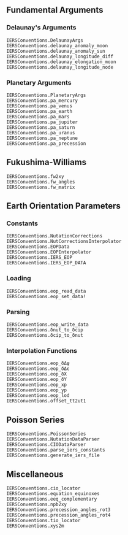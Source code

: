 
## Fundamental Arguments 

### Delaunay's Arguments 

```@docs 
IERSConventions.DelaunayArgs
IERSConventions.delaunay_anomaly_moon 
IERSConventions.delaunay_anomaly_sun 
IERSConventions.delaunay_longitude_diff 
IERSConventions.delaunay_elongation_moon 
IERSConventions.delaunay_longitude_node 
```

### Planetary Arguments

```@docs 
IERSConventions.PlanetaryArgs
IERSConventions.pa_mercury
IERSConventions.pa_venus
IERSConventions.pa_earth
IERSConventions.pa_mars
IERSConventions.pa_jupiter
IERSConventions.pa_saturn
IERSConventions.pa_uranus
IERSConventions.pa_neptune
IERSConventions.pa_precession
```

## Fukushima-Williams 
```@docs 
IERSConventions.fw2xy
IERSConventions.fw_angles
IERSConventions.fw_matrix
```

## Earth Orientation Parameters 

### Constants 
```@docs
IERSConventions.NutationCorrections
IERSConventions.NutCorrectionsInterpolator
IERSConventions.EOPData
IERSConventions.EOPInterpolator
IERSConventions.IERS_EOP
IERSConventions.IERS_EOP_DATA 
```

### Loading 
```@docs 
IERSConventions.eop_read_data
IERSConventions.eop_set_data!
```

### Parsing 
```@docs 
IERSConventions.eop_write_data
IERSConventions.δnut_to_δcip 
IERSConventions.δcip_to_δnut
```

### Interpolation Functions
```@docs 
IERSConventions.eop_δΔψ
IERSConventions.eop_δΔϵ
IERSConventions.eop_δX
IERSConventions.eop_δY
IERSConventions.eop_xp
IERSConventions.eop_yp
IERSConventions.eop_lod
IERSConventions.offset_tt2ut1
```

## Poisson Series 
```@docs
IERSConventions.PoissonSeries
IERSConventions.NutationDataParser
IERSConventions.CIODataParser
IERSConventions.parse_iers_constants
IERSConventions.generate_iers_file
```

## Miscellaneous 
```@docs 
IERSConventions.cio_locator
IERSConventions.equation_equinoxes
IERSConventions.eeq_complementary
IERSConventions.npb2xy
IERSConventions.precession_angles_rot3
IERSConventions.precession_angles_rot4
IERSConventions.tio_locator
IERSConventions.xys2m 
```